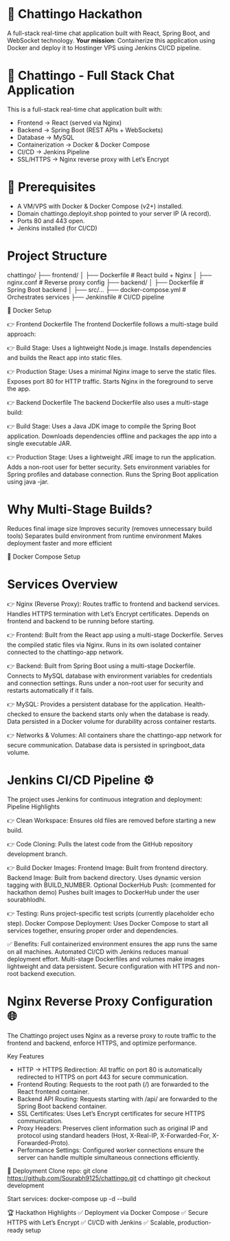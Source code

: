 # 🚀 Chattingo Hackathon

A full-stack real-time chat application built with React, Spring Boot, and WebSocket technology. **Your mission**: Containerize this application using Docker and deploy it to Hostinger VPS using Jenkins CI/CD pipeline.


# 🚀 Chattingo - Full Stack Chat Application

This is a full-stack real-time chat application built with:
- Frontend → React (served via Nginx)
- Backend → Spring Boot (REST APIs + WebSockets)
- Database → MySQL
- Containerization → Docker & Docker Compose
- CI/CD → Jenkins Pipeline
- SSL/HTTPS → Nginx reverse proxy with Let’s Encrypt

# 🚀 Prerequisites
- A VM/VPS with Docker & Docker Compose (v2+) installed.
- Domain chattingo.deployit.shop pointed to your server IP (A record).
- Ports 80 and 443 open.
- Jenkins installed (for CI/CD)

# Project Structure
  chattingo/
├── frontend/
│   ├── Dockerfile       # React build + Nginx
│   ├── nginx.conf       # Reverse proxy config
├── backend/
│   ├── Dockerfile       # Spring Boot backend
│   ├── src/...
├── docker-compose.yml   # Orchestrates services
├── Jenkinsfile          # CI/CD pipeline

🐳 Docker Setup

👉 Frontend Dockerfile
The frontend Dockerfile follows a multi-stage build approach:

👉 Build Stage:
Uses a lightweight Node.js image.
Installs dependencies and builds the React app into static files.

👉 Production Stage:
Uses a minimal Nginx image to serve the static files.
Exposes port 80 for HTTP traffic.
Starts Nginx in the foreground to serve the app.

👉 Backend Dockerfile
The backend Dockerfile also uses a multi-stage build:

👉 Build Stage:
Uses a Java JDK image to compile the Spring Boot application.
Downloads dependencies offline and packages the app into a single executable JAR.

👉 Production Stage:
Uses a lightweight JRE image to run the application.
Adds a non-root user for better security.
Sets environment variables for Spring profiles and database connection.
Runs the Spring Boot application using java -jar.

# Why Multi-Stage Builds?
Reduces final image size
Improves security (removes unnecessary build tools)
Separates build environment from runtime environment
Makes deployment faster and more efficient

🐳 Docker Compose Setup

# Services Overview

👉 Nginx (Reverse Proxy):
Routes traffic to frontend and backend services.
Handles HTTPS termination with Let’s Encrypt certificates.
Depends on frontend and backend to be running before starting.

👉 Frontend:
Built from the React app using a multi-stage Dockerfile.
Serves the compiled static files via Nginx.
Runs in its own isolated container connected to the chattingo-app network.

👉 Backend:
Built from Spring Boot using a multi-stage Dockerfile.
Connects to MySQL database with environment variables for credentials and connection settings.
Runs under a non-root user for security and restarts automatically if it fails.

👉 MySQL:
Provides a persistent database for the application.
Health-checked to ensure the backend starts only when the database is ready.
Data persisted in a Docker volume for durability across container restarts.

👉 Networks & Volumes:
All containers share the chattingo-app network for secure communication.
Database data is persisted in springboot_data volume.

# Jenkins CI/CD Pipeline ⚙️

The project uses Jenkins for continuous integration and deployment:
Pipeline Highlights

👉 Clean Workspace:
Ensures old files are removed before starting a new build.

👉 Code Cloning:
Pulls the latest code from the GitHub repository development branch.

👉 Build Docker Images:
Frontend Image: Built from frontend directory.
Backend Image: Built from backend directory.
Uses dynamic version tagging with BUILD_NUMBER.
Optional DockerHub Push: (commented for hackathon demo)
Pushes built images to DockerHub under the user sourabhlodhi.

👉 Testing:
Runs project-specific test scripts (currently placeholder echo step).
Docker Compose Deployment:
Uses Docker Compose to start all services together, ensuring proper order and dependencies.

✅ Benefits:
Full containerized environment ensures the app runs the same on all machines.
Automated CI/CD with Jenkins reduces manual deployment effort.
Multi-stage Dockerfiles and volumes make images lightweight and data persistent.
Secure configuration with HTTPS and non-root backend execution.

# Nginx Reverse Proxy Configuration 🌐
The Chattingo project uses Nginx as a reverse proxy to route traffic to the frontend and backend, enforce HTTPS, and optimize performance.

Key Features
- HTTP → HTTPS Redirection:
All traffic on port 80 is automatically redirected to HTTPS on port 443 for secure communication.
- Frontend Routing:
Requests to the root path (/) are forwarded to the React frontend container.
- Backend API Routing:
Requests starting with /api/ are forwarded to the Spring Boot backend container.
- SSL Certificates:
Uses Let’s Encrypt certificates for secure HTTPS communication.
- Proxy Headers:
Preserves client information such as original IP and protocol using standard headers (Host, X-Real-IP, X-Forwarded-For, X-Forwarded-Proto).
- Performance Settings:
Configured worker connections ensure the server can handle multiple simultaneous connections efficiently.


🚀 Deployment
Clone repo: 
git clone https://github.com/Sourabh9125/chattingo.git
cd chattingo 
git checkout development

Start services:
docker-compose up -d --build

🏆 Hackathon Highlights
✅ Deployment via Docker Compose
✅ Secure HTTPS with Let’s Encrypt
✅ CI/CD with Jenkins
✅ Scalable, production-ready setup
